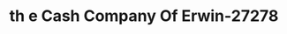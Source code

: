 ---
f_zip-code: 37650
f_state-code: TN
title: th e Cash Company Of Erwin-27278
f_phone: 423-743-2274
f_city-only: Erwin
f_address: 1137 N Main Ave Erwin
f_location-unique-id: '27278'
slug: th-e-cash-company-of-erwin-27278
updated-on: '2024-05-30T13:46:58.046Z'
created-on: '2024-05-30T13:36:59.803Z'
published-on: '2024-05-30T13:54:32.469Z'
f_city-state: cms/city/erwin-tn.md
f_company: cms/company/th-e-cash-company-of-erwin.md
f_state: cms/state/tennessee.md
layout: '[payday-loan].html'
tags: payday-loan
---